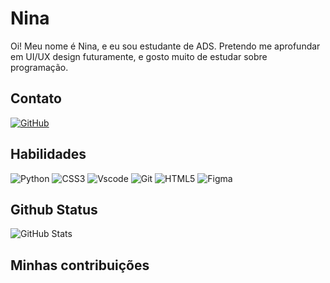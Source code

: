 # Nina
Oi! Meu nome é Nina, e eu sou estudante de ADS. Pretendo me aprofundar em UI/UX design futuramente, e gosto muito de estudar sobre programação.


## Contato

[![GitHub](https://img.shields.io/badge/GitHub-100000?style=for-the-badge&logo=github)](https://github.com/Nannisen)

## Habilidades

![Python](https://img.shields.io/badge/python-8161b8?style=for-the-badge)
![CSS3](https://img.shields.io/badge/CSS3-8161b8?style=for-the-badge)
![Vscode](https://img.shields.io/badge/Vscode-8161b8?style=for-the-badge)
![Git](https://img.shields.io/badge/GIT-8161b8?style=for-the-badge)
![HTML5](https://img.shields.io/badge/HTML5-8161b8?style=for-the-badge)
![Figma](https://img.shields.io/badge/Figma-8161b8?style=for-the-badge) 

## Github Status

![GitHub Stats](https://github-readme-stats.vercel.app/api?username=Nannisen&theme=catppuccin_mocha&show_icons=true&icon_color=8161b8&title_color=89d9d4&text_color=c1bfde)

## Minhas contribuições